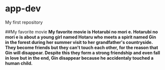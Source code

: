 # app-dev
My first repository

##My favorite movie
**My favorite movie is Hotarubi no mori e. Hotarubi no mori e is about a young girl named Hotaru who meets a spirit named Gin in the forest during her summer visit to her grandfather's countryside. They become friends but they can't touch each other, for the reason that Gin will disappear. Despite this they form a strong friendship and even fall in love but in the end, Gin disappear because he accidentaly touched a human child.**
